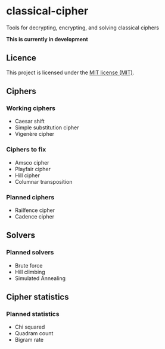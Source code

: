 # classical-cipher
Tools for decrypting, encrypting, and solving classical ciphers

**This is currently in development**

## Licence

This project is licensed under the [MIT license (MIT)](LICENSE).

## Ciphers
### Working ciphers
- Caesar shift
- Simple substitution cipher
- Vigenère cipher

### Ciphers to fix

- Amsco cipher
- Playfair cipher
- Hill cipher
- Columnar transposition

### Planned ciphers

- Railfence cipher
- Cadence cipher

## Solvers
### Planned solvers
- Brute force
- Hill climbing
- Simulated Annealing

## Cipher statistics
### Planned statistics
- Chi squared
- Quadram count
- Bigram rate
